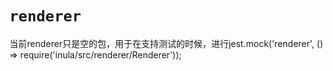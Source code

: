 # `renderer`

当前renderer只是空的包，用于在支持测试的时候，进行jest.mock('renderer', () => require('inula/src/renderer/Renderer'));
